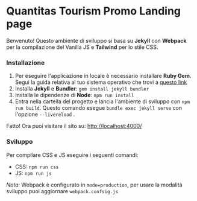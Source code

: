 # Quantitas Tourism Promo Landing page
Benvenuto! Questo ambiente di sviluppo si basa su **Jekyll** con **Webpack** per la compilazione del Vanilla JS e **Tailwind** per lo stile CSS.

### Installazione
1. Per eseguire l'applicazione in locale è necessario installare **Ruby Gem**. Segui la guida relativa al tuo sistema operativo che trovi a [questo link](https://jekyllrb.com/docs/installation/) 
2. Installa **Jekyll** e **Bundler**: `gem install jekyll bundler`
3. Installa le dipendenze di **Node**: `npm run install`
4. Entra nella cartella del progetto e lancia l'ambiente di sviluppo con `npm run build`. Questo comando esegue `bundle exec jekyll serve` con l'opzione `--livereload` . 

Fatto! Ora puoi visitare il sito su: [http://localhost:4000/](http://localhost:4000/)

### Sviluppo
Per compilare CSS e JS eseguire i seguenti comandi: 

- CSS: `npm run css`
- JS: `npm run js`

_Nota:_ Webpack è configurato in `mode=production`, per usare la modalità sviluppo puoi aggiornare `webpack.confsig.js`